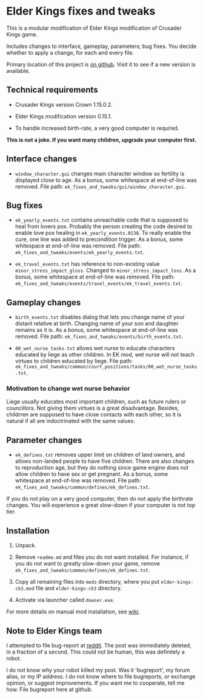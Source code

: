 # Elder Kings fixes and tweaks

This is a modular modification of Elder Kings modification of Crusader Kings game.

Includes changes to interface, gameplay, parameters; bug fixes. You decide whether to apply a change, for each and every file.

Primary location of this project is [on github](https://github.com/krisk0/ek_fixes_and_tweaks/). Visit it to see if a new version is available.

## Technical requirements

* Crusader Kings version Crown 1.15.0.2.

* Elder Kings modification version 0.15.1.

* To handle increased birth-rate, a very good computer is required.

**This is not a joke. If you want many children, upgrade your computer first.**

## Interface changes

* `window_character.gui` changes main character window so fertility is displayed close to age. As a bonus, some whitespace at end-of-line was removed. File path: `ek_fixes_and_tweaks/gui/window_character.gui`.

## Bug fixes

* `ek_yearly_events.txt` contains unreachable code that is supposed to heal from lovers pox. Probably the person creating the code desired to enable love pox healing in `ek_yearly_events.0138`. To really enable the cure, one line was added to precondition trigger. As a bonus, some whitespace at end-of-line was removed. File path: `ek_fixes_and_tweaks/events/ek_yearly_events.txt`.

* `ek_travel_events.txt` has reference to non-existing value `minor_stress_impact_gloss`. Changed to `minor_stress_impact_loss`. As a bonus, some whitespace at end-of-line was removed. File path: `ek_fixes_and_tweaks/events/travel_events/ek_travel_events.txt`.

## Gameplay changes

* `birth_events.txt` disables dialog that lets you change name of your distant relative at birth. Changing name of your son and daughter remains as it is. As a bonus, some whitespace at end-of-line was removed. File path: `ek_fixes_and_tweaks/events/birth_events.txt`.

* `00_wet_nurse_tasks.txt` allows wet nurse to educate characters educated by liege as other children. In EK mod, wet nurse will not teach virtues to children educated by liege. File path: `ek_fixes_and_tweaks/common/court_positions/tasks/00_wet_nurse_tasks.txt`.

### Motivation to change wet nurse behavior

Liege usually educates most important children, such as future rulers or councillors. Not giving them virtues is a great disadvantage. Besides, childrren are supposed to have close contacts with each other, so it is natural if all are indoctrinated with the same values.

## Parameter changes

* `ek_defines.txt` removes upper limit on children of land owners, and allows non-landed people to have five children. There are also changes to reproduction age, but they do nothing since game engine does not allow children to have sex or get pregnant. As a bonus, some whitespace at end-of-line was removed. File path: `ek_fixes_and_tweaks/common/defines/ek_defines.txt`.

If you do not play on a very good computer, then do not apply the birthrate changes. You will experience a great slow-down if your computer is not top tier.

## Installation

1. Unpack.

2. Remove `readme.md` and files you do not want installed. For instance, if you do not want to greatly slow-down your game, remove `ek_fixes_and_tweaks/common/defines/ek_defines.txt`.

3. Copy all remaining files into `mods` directory, where you put `elder-kings-ck3.mod` file and `elder-kings-ck3` directory.

4. Activate via launcher called `dowser.exe`.

For more details on manual mod installation, see [wiki](https://ck3.paradoxwikis.com/Modding#Installing_mods_manually).

## Note to Elder Kings team

I attempted to file bug-report at [reddit](https://www.reddit.com/r/ElderKings/). The post was immediately deleted, in a fraction of a second. This could not be human, this was definitely a robot.

I do not know why your robot killed my post. Was it 'bugreport', my forum alias, or my IP address. I do not know where to file bugreports, or exchange opinion, or suggest improvements. If you want me to cooperate, tell me how. File bugreport here at github.
